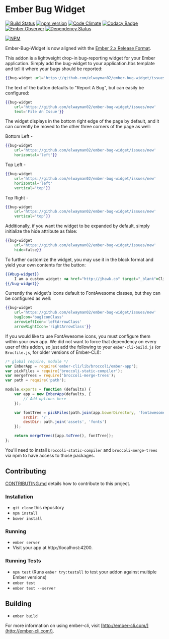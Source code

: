 # Ember Bug Widget
[![Build Status](https://travis-ci.org/elwayman02/ember-bug-widget.svg?branch=master)](https://travis-ci.org/elwayman02/ember-bug-widget)
[![npm version](https://badge.fury.io/js/ember-bug-widget.svg)](http://badge.fury.io/js/ember-bug-widget)
[![Code Climate](https://codeclimate.com/github/elwayman02/ember-bug-widget/badges/gpa.svg)](https://codeclimate.com/github/elwayman02/ember-bug-widget)
[![Codacy Badge](https://www.codacy.com/project/badge/7b9a436d453943baa9dc1f00a5cd72f9)](https://www.codacy.com/app/hawker-jordan/ember-bug-widget)
[![Ember Observer](http://emberobserver.com/badges/ember-bug-widget.svg)](http://emberobserver.com/addons/ember-bug-widget)
[![Dependency Status](https://www.versioneye.com/user/projects/557386e1336334002500000a/badge.svg?style=flat)](https://www.versioneye.com/user/projects/557386e1336334002500000a)

[![NPM](https://nodei.co/npm/ember-bug-widget.png?downloads=true&downloadRank=true&stars=true)](https://nodei.co/npm/ember-bug-widget/)

Ember-Bug-Widget is now aligned with the [Ember 2.x Release Format](http://emberjs.com/blog/2015/06/16/ember-project-at-2-0.html).

This addon is a lightweight drop-in bug-reporting widget for your Ember application.  Simply add the bug-widget to your application.hbs template and tell it where your bugs should be reported:

```handlebars
{{bug-widget url='https://github.com/elwayman02/ember-bug-widget/issues/new'}}
```

The text of the button defaults to "Report A Bug", but can easily be configured:

```handlebars
{{bug-widget
    url='https://github.com/elwayman02/ember-bug-widget/issues/new'
    text='File An Issue'}}
```

The widget displays in the bottom right edge of the page by default, and it can currently be moved to the other three corners of the page as well:

Bottom Left -
```handlebars
{{bug-widget
    url='https://github.com/elwayman02/ember-bug-widget/issues/new'
    horizontal='left'}}
```

Top Left -
```handlebars
{{bug-widget
    url='https://github.com/elwayman02/ember-bug-widget/issues/new'
    horizontal='left'
    vertical='top'}}
```

Top Right -
```handlebars
{{bug-widget
    url='https://github.com/elwayman02/ember-bug-widget/issues/new'
    vertical='top'}}
```

Additionally, if you want the widget to be expanded by default, simply initialize the hide attribute as false:

```handlebars
{{bug-widget
    url='https://github.com/elwayman02/ember-bug-widget/issues/new'
    hide=false}}
```

To further customize the widget, you may use it in the block format and yield your own contents for the button:

```handlebars
{{#bug-widget}}
    I am a custom widget: <a href="http://jhawk.co" target="_blank">Click me!</a>
{{/bug-widget}}
```

Currently the widget's icons default to FontAwesome classes, but they can be configured as well:

```handlebars
{{bug-widget
    url='https://github.com/elwayman02/ember-bug-widget/issues/new'
    bugIcon='bugIconClass'
    arrowLeftIcon='leftArrowClass'
    arrowRightIcon='rightArrowClass'}}
```

If you would like to use FontAwesome icons, you must configure them within your own app. We did not want to force that
dependency on every user of this addon, so just add the following to your `ember-cli-build.js` (or `Brocfile.js`, for older versions of Ember-CLI):

```javascript
/* global require, module */
var EmberApp = require('ember-cli/lib/broccoli/ember-app');
var pickFiles = require('broccoli-static-compiler');
var mergeTrees = require('broccoli-merge-trees');
var path = require('path');

module.exports = function (defaults) {
    var app = new EmberApp(defaults, {
        // Add options here
    });

    var fontTree = pickFiles(path.join(app.bowerDirectory, 'fontawesome', 'fonts'), {
        srcDir: '/',
        destDir: path.join('assets', 'fonts')
    });

    return mergeTrees([app.toTree(), fontTree]);
};
```

You'll need to install `broccoli-static-compiler` and `broccoli-merge-trees` via npm to have access to those packages.

## Contributing

[CONTRIBUTING.md](https://github.com/elwayman02/ember-bug-widget/blob/master/CONTRIBUTING.md) details how to contribute to this project.

### Installation

* `git clone` this repository
* `npm install`
* `bower install`

### Running

* `ember server`
* Visit your app at http://localhost:4200.

### Running Tests

* `npm test` (Runs `ember try:testall` to test your addon against multiple Ember versions)
* `ember test`
* `ember test --server`

## Building

* `ember build`

For more information on using ember-cli, visit [http://ember-cli.com/](http://ember-cli.com/).
